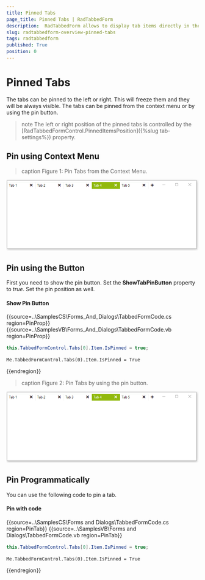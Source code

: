 ```yaml
---
title: Pinned Tabs
page_title: Pinned Tabs | RadTabbedForm
description:  RadTabbedForm allows to display tab items directly in the title bar  
slug: radtabbedform-overview-pinned-tabs
tags: radtabbedform
published: True
position: 0
---
```



# Pinned Tabs

The tabs can be pinned to the left or right. This will freeze them and they will be always visible. The tabs can be pinned from the context menu or by using the pin button.

>note The left or right position of the pinned tabs is controlled by the [RadTabbedFormControl.PinnedItemsPosition]({%slug tab-settings%}) property.

## Pin using Context Menu

>caption Figure 1: Pin Tabs from the Context Menu.

![radtabbedform-pinned-tabs001](images/radtabbedform-pinned-tabs001.gif)

## Pin using the Button

First you need to show the pin button. Set the **ShowTabPinButton** property to *true*. Set the pin position as well.

#### Show Pin Button

{{source=..\SamplesCS\Forms_And_Dialogs\TabbedFormCode.cs region=PinProp}} 
{{source=..\SamplesVB\Forms_And_Dialogs\TabbedFormCode.vb region=PinProp}}
````C#
this.TabbedFormControl.Tabs[0].Item.IsPinned = true;

````
````VB.NET
Me.TabbedFormControl.Tabs(0).Item.IsPinned = True

```` 

{{endregion}} 

>caption Figure 2: Pin Tabs by using the pin button.

![radtabbedform-pinned-tabs001](images/radtabbedform-pinned-tabs001.gif)


## Pin Programmatically

You can use the following code to pin a tab.

#### Pin with code


{{source=..\SamplesCS\Forms and Dialogs\TabbedFormCode.cs region=PinTab}} 
{{source=..\SamplesVB\Forms and Dialogs\TabbedFormCode.vb region=PinTab}}
````C#
this.TabbedFormControl.Tabs[0].Item.IsPinned = true;

````
````VB.NET
Me.TabbedFormControl.Tabs(0).Item.IsPinned = True

```` 

{{endregion}} 


